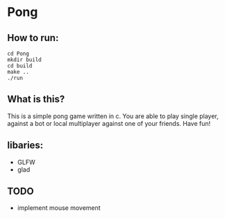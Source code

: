 # Pong

## How to run:
```
cd Pong
mkdir build
cd build
make ..
./run
```

## What is this?
This is a simple pong game written in c. You are able to play single player, against a bot or local multiplayer against one of your friends. Have fun!

## libaries:
- GLFW
- glad
 
## TODO
- implement mouse movement 
